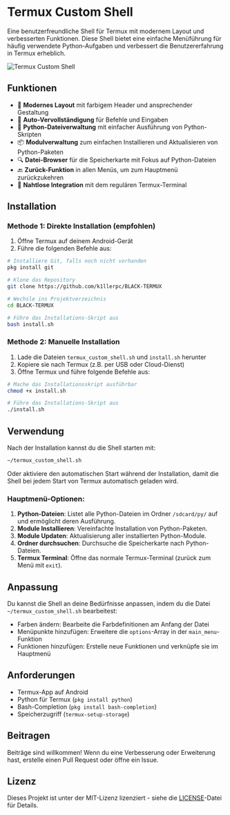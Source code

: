# Termux Custom Shell

Eine benutzerfreundliche Shell für Termux mit modernem Layout und verbesserten Funktionen. Diese Shell bietet eine einfache Menüführung für häufig verwendete Python-Aufgaben und verbessert die Benutzererfahrung in Termux erheblich.

![Termux Custom Shell](https://via.placeholder.com/800x400?text=Termux+Custom+Shell)

## Funktionen

- 🎨 **Modernes Layout** mit farbigem Header und ansprechender Gestaltung
- 🔄 **Auto-Vervollständigung** für Befehle und Eingaben
- 🐍 **Python-Dateiverwaltung** mit einfacher Ausführung von Python-Skripten
- 📦 **Modulverwaltung** zum einfachen Installieren und Aktualisieren von Python-Paketen
- 🔍 **Datei-Browser** für die Speicherkarte mit Fokus auf Python-Dateien
- 🔙 **Zurück-Funktion** in allen Menüs, um zum Hauptmenü zurückzukehren
- 🔄 **Nahtlose Integration** mit dem regulären Termux-Terminal

## Installation

### Methode 1: Direkte Installation (empfohlen)

1. Öffne Termux auf deinem Android-Gerät
2. Führe die folgenden Befehle aus:

```bash
# Installiere Git, falls noch nicht vorhanden
pkg install git

# Klone das Repository
git clone https://github.com/k1llerpc/BLACK-TERMUX

# Wechsle ins Projektverzeichnis
cd BLACK-TERMUX

# Führe das Installations-Skript aus
bash install.sh
```

### Methode 2: Manuelle Installation

1. Lade die Dateien `termux_custom_shell.sh` und `install.sh` herunter
2. Kopiere sie nach Termux (z.B. per USB oder Cloud-Dienst)
3. Öffne Termux und führe folgende Befehle aus:

```bash
# Mache das Installationsskript ausführbar
chmod +x install.sh

# Führe das Installations-Skript aus
./install.sh
```

## Verwendung

Nach der Installation kannst du die Shell starten mit:

```bash
~/termux_custom_shell.sh
```

Oder aktiviere den automatischen Start während der Installation, damit die Shell bei jedem Start von Termux automatisch geladen wird.

### Hauptmenü-Optionen:

1. **Python-Dateien**: Listet alle Python-Dateien im Ordner `/sdcard/py/` auf und ermöglicht deren Ausführung.
2. **Module Installieren**: Vereinfachte Installation von Python-Paketen.
3. **Module Updaten**: Aktualisierung aller installierten Python-Module.
4. **Ordner durchsuchen**: Durchsuche die Speicherkarte nach Python-Dateien.
5. **Termux Terminal**: Öffne das normale Termux-Terminal (zurück zum Menü mit `exit`).

## Anpassung

Du kannst die Shell an deine Bedürfnisse anpassen, indem du die Datei `~/termux_custom_shell.sh` bearbeitest:

- Farben ändern: Bearbeite die Farbdefinitionen am Anfang der Datei
- Menüpunkte hinzufügen: Erweitere die `options`-Array in der `main_menu`-Funktion
- Funktionen hinzufügen: Erstelle neue Funktionen und verknüpfe sie im Hauptmenü

## Anforderungen

- Termux-App auf Android
- Python für Termux (`pkg install python`)
- Bash-Completion (`pkg install bash-completion`)
- Speicherzugriff (`termux-setup-storage`)

## Beitragen

Beiträge sind willkommen! Wenn du eine Verbesserung oder Erweiterung hast, erstelle einen Pull Request oder öffne ein Issue.

## Lizenz

Dieses Projekt ist unter der MIT-Lizenz lizenziert - siehe die [LICENSE](LICENSE)-Datei für Details. 